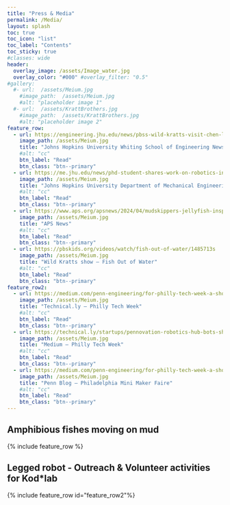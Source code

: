 ```yaml
---
title: "Press & Media"
permalink: /Media/
layout: splash
toc: true
toc_icon: "list"
toc_label: "Contents"
toc_sticky: true
#classes: wide
header:
  overlay_image: /assets/Image_water.jpg
  overlay_color: "#000" #overlay_filter: "0.5"
#gallery:
  #- url:  /assets/Meium.jpg
    #image_path:  /assets/Meium.jpg
    #alt: "placeholder image 1"
  #- url:  /assets/KrattBrothers.jpg
    #image_path:  /assets/KrattBrothers.jpg
    #alt: "placeholder image 2"
feature_row:
  - url: https://engineering.jhu.edu/news/pbss-wild-kratts-visit-chen-lis-terradynamics-lab/
    image_path: /assets/Meium.jpg
    title: "Johns Hopkins University Whiting School of Engineering News - Wild Kratts show"
    #alt: "cc"
    btn_label: "Read"
    btn_class: "btn--primary"
  - url: https://me.jhu.edu/news/phd-student-shares-work-on-robotics-inspired-by-mudskippers-at-american-physical-society-march-meeting/
    image_path: /assets/Meium.jpg
    title: "Johns Hopkins University Department of Mechanical Engineering News - APS News"
    #alt: "cc"
    btn_label: "Read"
    btn_class: "btn--primary"
  - url: https://www.aps.org/apsnews/2024/04/mudskippers-jellyfish-inspire-robot-designs
    image_path: /assets/Meium.jpg
    title: "APS News"
    #alt: "cc"
    btn_label: "Read"
    btn_class: "btn--primary"
  - url: https://pbskids.org/videos/watch/fish-out-of-water/1485713s
    image_path: /assets/Meium.jpg
    title: "Wild Kratts show – Fish Out of Water"
    #alt: "cc"
    btn_label: "Read"
    btn_class: "btn--primary"    
feature_row2:
  - url: https://medium.com/penn-engineering/for-philly-tech-week-a-showcase-for-cutting-edge-robots-ff8d36988a35
    image_path: /assets/Meium.jpg
    title: "Technical.ly – Philly Tech Week"
    #alt: "cc"
    btn_label: "Read"
    btn_class: "btn--primary"
  - url: https://technical.ly/startups/pennovation-robotics-hub-bots-showcase-philly-tech-week/
    image_path: /assets/Meium.jpg
    title: "Medium – Philly Tech Week"
    #alt: "cc"
    btn_label: "Read"
    btn_class: "btn--primary"
  - url: https://medium.com/penn-engineering/for-philly-tech-week-a-showcase-for-cutting-edge-robots-ff8d36988a35
    image_path: /assets/Meium.jpg
    title: "Penn Blog – Philadelphia Mini Maker Faire"
    #alt: "cc"
    btn_label: "Read"
    btn_class: "btn--primary"
---
```

## Amphibious fishes moving on mud

{% include feature_row %}

## Legged robot - Outreach & Volunteer activities for Kod*lab

{% include feature_row id="feature_row2"%}

